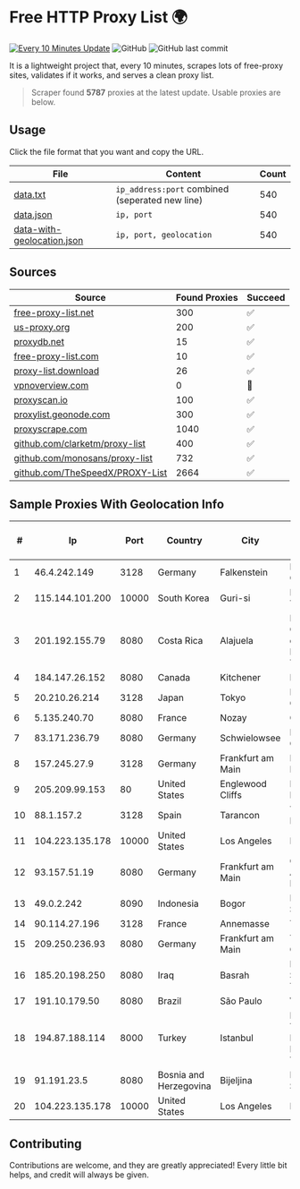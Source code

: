 
# Free HTTP Proxy List 🌍

[![Every 10 Minutes Update](https://github.com/mertguvencli/http-proxy-list/actions/workflows/main.yml/badge.svg?branch=main)](https://github.com/mertguvencli/http-proxy-list/actions/workflows/main.yml)
![GitHub](https://img.shields.io/github/license/mertguvencli/http-proxy-list)
![GitHub last commit](https://img.shields.io/github/last-commit/mertguvencli/http-proxy-list)

It is a lightweight project that, every 10 minutes, scrapes lots of free-proxy sites, validates if it works, and serves a clean proxy list.


> Scraper found **5787** proxies at the latest update. Usable proxies are below.

## Usage

Click the file format that you want and copy the URL.


|File|Content|Count|
|----|-------|-----|
|[data.txt](https://raw.githubusercontent.com/mertguvencli/http-proxy-list/main/proxy-list/data.txt)|`ip_address:port` combined (seperated new line)|540|
|[data.json](https://raw.githubusercontent.com/mertguvencli/http-proxy-list/main/proxy-list/data.json)|`ip, port`|540|
|[data-with-geolocation.json](https://raw.githubusercontent.com/mertguvencli/http-proxy-list/main/proxy-list/data-with-geolocation.json)|`ip, port, geolocation`|540|

## Sources

|Source|Found Proxies|Succeed|
|------|-------------|-------|
|[free-proxy-list.net](https://free-proxy-list.net)|300|✅|
|[us-proxy.org](https://www.us-proxy.org)|200|✅|
|[proxydb.net](http://proxydb.net)|15|✅|
|[free-proxy-list.com](https://free-proxy-list.com/?page=&port=&type%5B%5D=http&type%5B%5D=https&up_time=0&search=Search)|10|✅|
|[proxy-list.download](https://www.proxy-list.download/HTTP)|26|✅|
|[vpnoverview.com](https://vpnoverview.com/privacy/anonymous-browsing/free-proxy-servers)|0|🚫|
|[proxyscan.io](https://www.proxyscan.io)|100|✅|
|[proxylist.geonode.com](https://proxylist.geonode.com/api/proxy-list?limit=300&page=1&sort_by=lastChecked&sort_type=desc&protocols=http,https)|300|✅|
|[proxyscrape.com](https://api.proxyscrape.com/v2/?request=displayproxies&protocol=http&timeout=10000&country=all&ssl=all&anonymity=all)|1040|✅|
|[github.com/clarketm/proxy-list](https://raw.githubusercontent.com/clarketm/proxy-list/master/proxy-list-raw.txt)|400|✅|
|[github.com/monosans/proxy-list](https://raw.githubusercontent.com/monosans/proxy-list/main/proxies/http.txt)|732|✅|
|[github.com/TheSpeedX/PROXY-List](https://raw.githubusercontent.com/TheSpeedX/PROXY-List/master/http.txt)|2664|✅|


## Sample Proxies With Geolocation Info

|#|Ip|Port|Country|City|Internet Service Provider|
|-|--|----|-------|----|-------------------------|
|1|46.4.242.149|3128|Germany|Falkenstein|Hetzner Online GmbH|
|2|115.144.101.200|10000|South Korea|Guri-si|Korea Telecom|
|3|201.192.155.79|8080|Costa Rica|Alajuela|Instituto Costarricense de Electricidad y Telecom.|
|4|184.147.26.152|8080|Canada|Kitchener|Bell Canada|
|5|20.210.26.214|3128|Japan|Tokyo|Microsoft Corporation|
|6|5.135.240.70|8080|France|Nozay|OVH SAS|
|7|83.171.236.79|8080|Germany|Schwielowsee|Droptop GmbH|
|8|157.245.27.9|3128|Germany|Frankfurt am Main|DigitalOcean, LLC|
|9|205.209.99.153|80|United States|Englewood Cliffs|Interserver, Inc|
|10|88.1.157.2|3128|Spain|Tarancon|Telefonica de Espana SAU|
|11|104.223.135.178|10000|United States|Los Angeles|LayerHost|
|12|93.157.51.19|8080|Germany|Frankfurt am Main|GHOSTnet Ackermann-EDV|
|13|49.0.2.242|8090|Indonesia|Bogor|PT Usaha Adi Sanggoro|
|14|90.114.27.196|3128|France|Annemasse|TVCCONV|
|15|209.250.236.93|8080|Germany|Frankfurt am Main|The Constant Company|
|16|185.20.198.250|8080|Iraq|Basrah|Horizon Scope Mobile Telecom WLL|
|17|191.10.179.50|8080|Brazil|São Paulo|Vivo|
|18|194.87.188.114|8000|Turkey|Istanbul|Kadir Huseyin Tezcan Nosspeed Internet Teknolojileri|
|19|91.191.23.5|8080|Bosnia and Herzegovina|Bijeljina|DASTO Semtel doo|
|20|104.223.135.178|10000|United States|Los Angeles|LayerHost|



## Contributing

Contributions are welcome, and they are greatly appreciated! Every
little bit helps, and credit will always be given.

